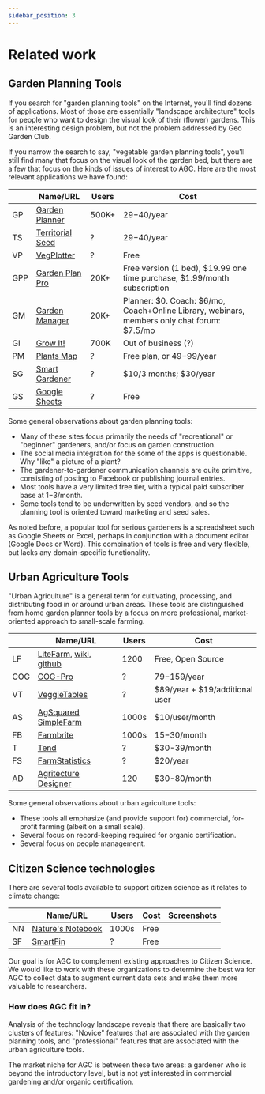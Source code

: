 ```yaml
---
sidebar_position: 3
---
```


# Related work

## Garden Planning Tools

If you search for "garden planning tools" on the Internet, you'll find dozens of applications.  Most of those are essentially "landscape architecture" tools for people who want to design the visual look of their (flower) gardens. This is an interesting design problem, but not the problem addressed by Geo Garden Club.

If you narrow the search to say, "vegetable garden planning tools", you'll still find many that focus on the visual look of the garden bed, but there are a few that focus on the kinds of issues of interest to AGC. Here are the most relevant applications we have found:

|    | Name/URL | Users | Cost |
| -- | -------  | ----- | ---- |
| GP | [Garden Planner](https://www.growveg.com)  | 500K+ | $29-$40/year |
| TS | [Territorial Seed](https://gardenplanner.territorialseed.com/) | ? | $29-$40/year |
| VP  | [VegPlotter](https://vegplotter.com/) | ? | Free | 
| GPP | [Garden Plan Pro](http://gardenplanpro.com/)  | 20K+ | Free version (1 bed), $19.99 one time purchase, $1.99/month subscription  | 
| GM | [Garden Manager](https://www.gardenmanager.com/) | 20K+ | Planner: $0. Coach: $6/mo, Coach+Online Library, webinars, members only chat forum: $7.5/mo | 
| GI | [Grow It!](https://eightbitstudios.com/growit) | 700K | Out of business (?) | 
| PM | [Plants Map](https://www.plantsmap.com/) | ? | Free plan, or $49-$99/year | 
| SG | [Smart Gardener](https://www.smartgardener.com/) | ? | $10/3 months; $30/year | 
| GS | [Google Sheets](https://www.google.com/sheets/about/) | ? | Free |

Some general observations about garden planning tools:

* Many of these sites focus primarily the needs of "recreational" or "beginner" gardeners, and/or focus on garden construction.
* The social media integration for the some of the apps is questionable. Why "like" a picture of a plant?
* The gardener-to-gardener communication channels are quite primitive, consisting of posting to Facebook or publishing journal entries.
*  Most tools have a very limited free tier, with a typical paid subscriber base at $1-$3/month.
*  Some tools tend to be underwritten by seed vendors, and so the planning tool is oriented toward marketing and seed sales.

As noted before, a popular tool for serious gardeners is a spreadsheet such as Google Sheets or Excel, perhaps in conjunction with a document editor (Google Docs or Word). This combination of tools is free and very flexible, but lacks any domain-specific functionality.

## Urban Agriculture Tools

"Urban Agriculture" is a general term for cultivating, processing, and distributing food in or around urban areas.  These tools are distinguished from home garden planner tools by a focus on more professional, market-oriented approach to small-scale farming.

|    | Name/URL | Users | Cost | 
| -- | -------  | ----- | ---- | 
| LF | [LiteFarm](https://www.litefarm.org/), [wiki](https://lite-farm.atlassian.net/wiki/spaces/LITEFARM/overview?homepageId=32998), [github](https://github.com/LiteFarmOrg/LiteFarm) | 1200 | Free, Open Source | 
| COG | [COG-Pro](https://cog-pro.com/) | ? | $79-$159/year | 
| VT | [VeggieTables](http://veggietables.org/) | ? | $89/year + $19/additional user | 
| AS | [AgSquared SimpleFarm](http://www.agsquared.com/simple-farm) | 1000s | $10/user/month |
| FB | [Farmbrite](https://www.farmbrite.com/) |  1000s | $15-$30/month | 
| T | [Tend](https://www.tend.com/) | ?  | $30-39/month | 
| FS | [FarmStatistics](https://farmstatistics.com/) | ? | $20/year | 
| AD | [Agritecture Designer](https://design.agritecture.com/) | 120 | $30-80/month | 

Some general observations about urban agriculture tools:

  * These tools all emphasize (and provide support for) commercial, for-profit farming (albeit on a small scale).
  * Several focus on record-keeping required for organic certification.
  * Several focus on people management.

## Citizen Science technologies

There are several tools available to support citizen science as it relates to climate change:

|    | Name/URL | Users | Cost | Screenshots |
| -- | -------  | ----- | ---- | ----------- |
| NN | [Nature's Notebook](https://www.usanpn.org/natures_notebook) | 1000s | Free | 
| SF | [SmartFin](https://smartfin.org/) | ? | Free | 

Our goal is for AGC to complement existing approaches to Citizen Science. We would like to work with these organizations to determine the best wa for AGC to collect data to augment current data sets and make them more valuable to researchers.

### How does AGC fit in?

Analysis of the technology landscape reveals that there are basically two clusters of features: "Novice" features that are associated with the garden planning tools, and "professional" features that are associated with the urban agriculture tools.

The market niche for AGC is between these two areas: a gardener who is beyond the introductory level, but is not yet interested in commercial gardening and/or organic certification.
